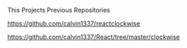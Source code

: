 This Projects Previous Repositories

https://github.com/calvin1337/reactclockwise

https://github.com/calvin1337/React/tree/master/clockwise
